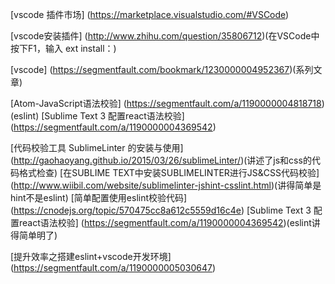 [vscode 插件市场]
(https://marketplace.visualstudio.com/#VSCode)

[vscode安装插件]
(http://www.zhihu.com/question/35806712)(在VSCode中按下F1，输入 ext install：)

[](https://segmentfault.com/a/1190000006509116)

[vscode]
(https://segmentfault.com/bookmark/1230000004952367)(系列文章)

[Atom-JavaScript语法校验]
(https://segmentfault.com/a/1190000004818718)(eslint)
[Sublime Text 3 配置react语法校验]
(https://segmentfault.com/a/1190000004369542)

[代码校验工具 SublimeLinter 的安装与使用]
(http://gaohaoyang.github.io/2015/03/26/sublimeLinter/)(讲述了js和css的代码格式检查)
[在SUBLIME TEXT中安装SUBLIMELINTER进行JS&CSS代码校验]
(http://www.wiibil.com/website/sublimelinter-jshint-csslint.html)(讲得简单是hint不是eslint)
[简单配置使用eslint校验代码]
(https://cnodejs.org/topic/570475cc8a612c5559d16c4e)
[Sublime Text 3 配置react语法校验]
(https://segmentfault.com/a/1190000004369542)(eslint讲得简单明了)

[提升效率之搭建eslint+vscode开发环境]
(https://segmentfault.com/a/1190000005030647)
